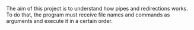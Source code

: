 <a> The aim of this project is to understand how pipes and redirections works. To do that, the program must receive file names and commands as arguments and execute it in a certain order.</a>
